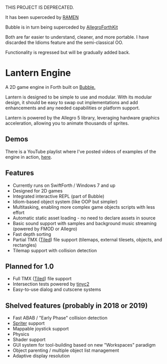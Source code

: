THIS PROJECT IS DEPRECATED.  

It has been superceded by [RAMEN](https://github.com/RogerLevy/RAMEN) 

Bubble is in turn being superceded by [AllegroForthKit](https://github.com/RogerLevy/AllegroForthKit)

Both are far easier to understand, cleaner, and more portable.  I have discarded the Idioms feature and the semi-classical OO.

Functionality is regressed but will be gradually added back.


# Lantern Engine

A 2D game engine in Forth built on [Bubble.](https://github.com/RogerLevy/bubble)

Lantern is designed to be simple to use and modular.  With its modular design, it should be easy to swap out implementations and add enhancements and any needed capabilities or platform support.  

Lantern is powered by the Allegro 5 library, leveraging hardware graphics acceleration, allowing you to animate thousands of sprites.

## Demos

There is a YouTube playlist where I've posted videos of examples of the engine in action, [here](https://www.youtube.com/watch?v=od6t-ivFAak&list=PLO8m1cHe8erpbejS5yZVJAsQNI4Lmpo_Y).

## Features

- Currently runs on SwiftForth / Windows 7 and up
- Designed for 2D games
- Integrated interactive REPL (part of Bubble)
- Idiom-based object system (like OOP but simpler)
- Multitasking, enabling more complex game objects scripts with less effort
- Automatic static asset loading - no need to declare assets in source
- Basic sound support with samples and background music streaming (powered by FMOD or Allegro)
- Fast depth sorting
- Partial TMX ([Tiled](http://www.mapeditor.org/)) file support (tilemaps, external tilesets, objects, and rectangles)
- Tilemap support with collision detection

## Planned for 1.0

- Full TMX ([Tiled](http://www.mapeditor.org/)) file support
- Intersection tests powered by [tinyc2](https://github.com/RandyGaul/tinyheaders)
- Easy-to-use dialog and cutscene systems

## Shelved features (probably in 2018 or 2019)
- Fast ABAB / "Early Phase" collision detection
- [Spriter](https://brashmonkey.com/) support
- Mappable joystick support
- Physics
- Shader support
- GUI system for tool-building based on new "Workspaces" paradigm
- Object parenting / multiple object list management
- Adaptive display resolution
